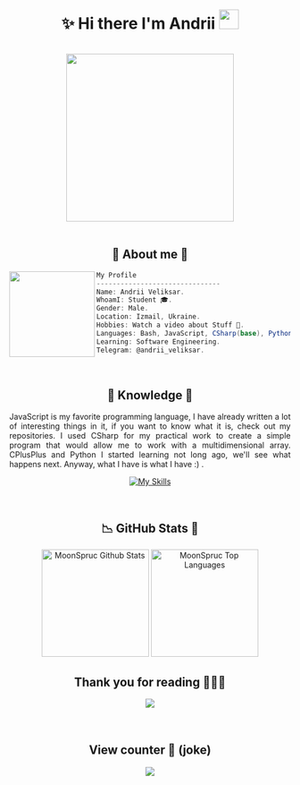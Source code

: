 <h1 align="center">✨ Hi there I'm Andrii <img src="https://media.giphy.com/media/hvRJCLFzcasrR4ia7z/giphy.gif" width="35px" height="35px"></h1>

<body>
<br>
<div align="center">
<img src="https://media.giphy.com/media/KiMBUPZUhUg4HRV6PW/giphy.gif?cid=790b7611dem0j5eq8oqs784rsd1xwhhfo5s5whgj0s1l1w4x&ep=v1_gifs_search&rid=giphy.gif&ct=g" width="300px">
</div>
<br>

<h2 align="center"> 💬 About me 🌳 </h2>

<img align="left" src="https://images.pexels.com/photos/3288790/pexels-photo-3288790.jpeg?auto=compress&cs=tinysrgb&w=1260&h=750&dpr=1" width="153px"/> 

```csharp
My Profile
-------------------------------
Name: Andrii Veliksar.
WhoamI: Student 🎓.
Gender: Male.
Location: Izmail, Ukraine.
Hobbies: Watch a video about Stuff 👀.
Languages: Bash, JavaScript, CSharp(base), Python(base), CPlusPlus(base).
Learning: Software Engineering.
Telegram: @andrii_veliksar.
```
<br>
     
<div>
<h2 align="center"> 🌲 Knowledge 📖 </h2>
</div>
<div align = "center">
<p align = "justify">JavaScript is my favorite programming language, I have already written a lot of interesting things in it, if you want to know what it is, check out my repositories. I used CSharp for my practical work to create a simple program that would allow me to work with a multidimensional array. CPlusPlus and Python I started learning not long ago, we'll see what happens next.  Anyway, what I have is what I have :) .<br></p>
<p align = "center">
     <a href="https://skillicons.dev">
        <img src="https://skillicons.dev/icons?i=bash,git,github,javascript,py,cs,cpp,css,html,gulp,webpack,sass,githubactions&perline=7"alt="My Skills"/> 
    </a>
</p>
</div>
<br>

<h2 align = "center"> 📉 GitHub Stats 🌙 </h2>
<div> 
<p align = "center">
  <a href="https://github.com/MoonSpruc"><img alt="MoonSpruc Github Stats" src="https://github-readme-stats.vercel.app/api/?username=MoonSpruc&show_icons=true&include_all_commits=true&count_private=true&theme=vue-dark&hide_border=true&bg_color=1f222d&icon_color=F8D866&line_height=28&rank_icon=github" height="192px"/></a>
  <a href="https://github.com/MoonSpruc"><img alt="MoonSpruc Top Languages" src="https://github-readme-stats.vercel.app/api/top-langs/?username=MoonSpruc&langs_count=20&layout=compact&theme=vue-dark&hide_border=true&bg_color=1F222E&icon_color=F8D866" height="192px"/></a>
</p>
<div>
<h2 align="center">Thank you for reading 🙋🏻‍♂️</h2>
<div align = "center">
<img src="https://images.pexels.com/photos/1438996/pexels-photo-1438996.jpeg?auto=compress&cs=tinysrgb&w=1260&h=750&dpr=1"/>
  </div>
<br> 
</div>  


<br>
<div>
<h2 align="center">View counter 👀 (joke)</h2>
<div align="center">
<img src="https://moe-counter.glitch.me/get/@YT-Advanced?theme=gelbooru" />
  </div>
<br>
